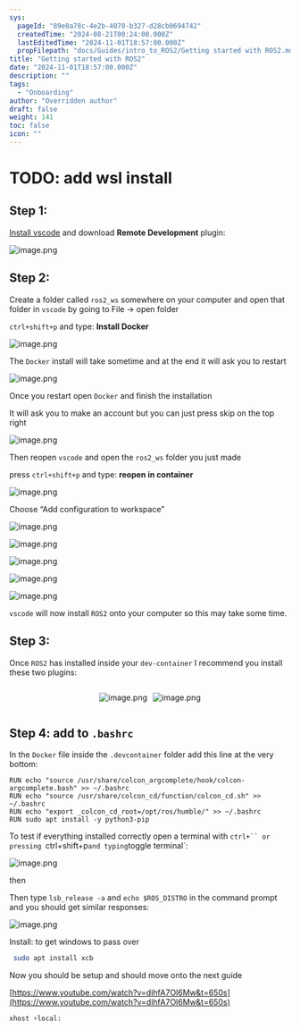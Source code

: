 ```yaml
---
sys:
  pageId: "89e0a78c-4e2b-4070-b327-d28cb0694742"
  createdTime: "2024-08-21T00:24:00.000Z"
  lastEditedTime: "2024-11-01T18:57:00.000Z"
  propFilepath: "docs/Guides/intro_to_ROS2/Getting started with ROS2.md"
title: "Getting started with ROS2"
date: "2024-11-01T18:57:00.000Z"
description: ""
tags:
  - "Onboarding"
author: "Overridden author"
draft: false
weight: 141
toc: false
icon: ""
---
```


# TODO: add wsl install

## Step 1:

[Install vscode](https://code.visualstudio.com/download) and download **Remote Development** plugin:

![image.png](https://prod-files-secure.s3.us-west-2.amazonaws.com/d518164a-d88e-44d1-a4ee-3adb3bd8bce0/efb52993-1881-4a40-b95e-6f020334f022/image.png?X-Amz-Algorithm=AWS4-HMAC-SHA256&X-Amz-Content-Sha256=UNSIGNED-PAYLOAD&X-Amz-Credential=ASIAZI2LB46666R3S6XG%2F20250215%2Fus-west-2%2Fs3%2Faws4_request&X-Amz-Date=20250215T160722Z&X-Amz-Expires=3600&X-Amz-Security-Token=IQoJb3JpZ2luX2VjEB8aCXVzLXdlc3QtMiJHMEUCIG1q6sQ7O7sGMSUHO%2Fu1f7v50IkdCBIizA5SBrCb%2FexXAiEAoX2sN2hbzq1MfXMrJ1HhjWl5KVHcLuDWb4Wtl8Z1plcq%2FwMIRxAAGgw2Mzc0MjMxODM4MDUiDEVoQKCTdjogMtKx1yrcA3LFP23UkrESNJ5k8pxzL9Fupt3l85q34%2FFcLIrDuzLB7uSywRMmE%2F2yhVDHcUgrUL8RWUlseD6gDqLSN3asybpo5AS7fZVD62iPR6fXq%2FkrnS2fJ8KUe1MnbqMC7st9QqV9viKDfDCjRYrzxPXGJQ3xWC9xiMYhyIqHhixU0XNugl0GD9KT%2Fe16G%2BmRfMXrvnjQ6rArVVXBgJ8%2BoxJnAl%2FnfP5Lu6LP%2FbydiOlS8zIJrbU15zyzC7UKKRlPgNhTVv%2Bqz9HmEp78UGcg0rZvpcTDyFq6%2BECK1VRhCUJ4MjwrW0dL6q1Ctq1cB0Gj9q4EmTIn8nd4NlSn4aQV0IY%2F7YVSY8UZpZBW4X6o1mqcU075YggS8030vINAA8jUvObn%2BhfaDFTpcQaDQgHNXluwXzHQLVxWa0Xx1ZjHrUTfLFkY%2BSe%2FhaPRc9eZTs0U4Q4c4IwqnWBZ5aOMqSqITIZIn%2FUW%2FbfJvS0MreO8XdlflRo69coZIdvafUE7tQLSLJMOKn9Lf5AIT3Agh7APkXyiojT0OrZcT5Lm4xOrR9abkLRQFI9htVNa8Yx7NUhcZX34b3vvmg69ue0Xz64L89jFq9uU1d2oUfVY%2B1hdn2mmMdalQaj5VaQs0RPoTnYKMKLGwr0GOqUB4inxabpg4IeOOu6%2FMXgjaFrXxY3iWFQN7V1fES51YVdjcnjdGgInhUF7cu%2FXVpROt%2FhPagncPvA7s25EabxnzFyC%2Fm5AC5m9S%2BXGfY0m2mwmuvAEsTj%2BN2yZACAc6Zh2tZ%2BpNJlS0yy0zojt%2FnlLRiRastg7zaa56WsAWOlD6yh91PXatSBx0YGDoRGH3QvQyffNLBhy3Z6mk5NooMjtVcvqLW%2B6&X-Amz-Signature=b050a4f3983e3fe9469d43ceb42fda7391e6488394f61730965cb718c74aa2c5&X-Amz-SignedHeaders=host&x-id=GetObject)

## Step 2:

Create a folder called `ros2_ws` somewhere on your computer and open that folder in `vscode` by going to File → open folder 

`ctrl+shift+p` and type: **Install Docker**

![image.png](https://prod-files-secure.s3.us-west-2.amazonaws.com/d518164a-d88e-44d1-a4ee-3adb3bd8bce0/2269dc0e-1cd5-47ff-bceb-c04ad9b2eab0/image.png?X-Amz-Algorithm=AWS4-HMAC-SHA256&X-Amz-Content-Sha256=UNSIGNED-PAYLOAD&X-Amz-Credential=ASIAZI2LB46666R3S6XG%2F20250215%2Fus-west-2%2Fs3%2Faws4_request&X-Amz-Date=20250215T160722Z&X-Amz-Expires=3600&X-Amz-Security-Token=IQoJb3JpZ2luX2VjEB8aCXVzLXdlc3QtMiJHMEUCIG1q6sQ7O7sGMSUHO%2Fu1f7v50IkdCBIizA5SBrCb%2FexXAiEAoX2sN2hbzq1MfXMrJ1HhjWl5KVHcLuDWb4Wtl8Z1plcq%2FwMIRxAAGgw2Mzc0MjMxODM4MDUiDEVoQKCTdjogMtKx1yrcA3LFP23UkrESNJ5k8pxzL9Fupt3l85q34%2FFcLIrDuzLB7uSywRMmE%2F2yhVDHcUgrUL8RWUlseD6gDqLSN3asybpo5AS7fZVD62iPR6fXq%2FkrnS2fJ8KUe1MnbqMC7st9QqV9viKDfDCjRYrzxPXGJQ3xWC9xiMYhyIqHhixU0XNugl0GD9KT%2Fe16G%2BmRfMXrvnjQ6rArVVXBgJ8%2BoxJnAl%2FnfP5Lu6LP%2FbydiOlS8zIJrbU15zyzC7UKKRlPgNhTVv%2Bqz9HmEp78UGcg0rZvpcTDyFq6%2BECK1VRhCUJ4MjwrW0dL6q1Ctq1cB0Gj9q4EmTIn8nd4NlSn4aQV0IY%2F7YVSY8UZpZBW4X6o1mqcU075YggS8030vINAA8jUvObn%2BhfaDFTpcQaDQgHNXluwXzHQLVxWa0Xx1ZjHrUTfLFkY%2BSe%2FhaPRc9eZTs0U4Q4c4IwqnWBZ5aOMqSqITIZIn%2FUW%2FbfJvS0MreO8XdlflRo69coZIdvafUE7tQLSLJMOKn9Lf5AIT3Agh7APkXyiojT0OrZcT5Lm4xOrR9abkLRQFI9htVNa8Yx7NUhcZX34b3vvmg69ue0Xz64L89jFq9uU1d2oUfVY%2B1hdn2mmMdalQaj5VaQs0RPoTnYKMKLGwr0GOqUB4inxabpg4IeOOu6%2FMXgjaFrXxY3iWFQN7V1fES51YVdjcnjdGgInhUF7cu%2FXVpROt%2FhPagncPvA7s25EabxnzFyC%2Fm5AC5m9S%2BXGfY0m2mwmuvAEsTj%2BN2yZACAc6Zh2tZ%2BpNJlS0yy0zojt%2FnlLRiRastg7zaa56WsAWOlD6yh91PXatSBx0YGDoRGH3QvQyffNLBhy3Z6mk5NooMjtVcvqLW%2B6&X-Amz-Signature=9ce3546538a77282e4af058d3370fbab94ed1fd2d50e3c34a80eb2e30c5f2a5d&X-Amz-SignedHeaders=host&x-id=GetObject)

The `Docker` install will take sometime and at the end it will ask you to restart

![image.png](https://prod-files-secure.s3.us-west-2.amazonaws.com/d518164a-d88e-44d1-a4ee-3adb3bd8bce0/ed233f78-be33-4b1f-b89c-9c346c0e961e/image.png?X-Amz-Algorithm=AWS4-HMAC-SHA256&X-Amz-Content-Sha256=UNSIGNED-PAYLOAD&X-Amz-Credential=ASIAZI2LB46666R3S6XG%2F20250215%2Fus-west-2%2Fs3%2Faws4_request&X-Amz-Date=20250215T160722Z&X-Amz-Expires=3600&X-Amz-Security-Token=IQoJb3JpZ2luX2VjEB8aCXVzLXdlc3QtMiJHMEUCIG1q6sQ7O7sGMSUHO%2Fu1f7v50IkdCBIizA5SBrCb%2FexXAiEAoX2sN2hbzq1MfXMrJ1HhjWl5KVHcLuDWb4Wtl8Z1plcq%2FwMIRxAAGgw2Mzc0MjMxODM4MDUiDEVoQKCTdjogMtKx1yrcA3LFP23UkrESNJ5k8pxzL9Fupt3l85q34%2FFcLIrDuzLB7uSywRMmE%2F2yhVDHcUgrUL8RWUlseD6gDqLSN3asybpo5AS7fZVD62iPR6fXq%2FkrnS2fJ8KUe1MnbqMC7st9QqV9viKDfDCjRYrzxPXGJQ3xWC9xiMYhyIqHhixU0XNugl0GD9KT%2Fe16G%2BmRfMXrvnjQ6rArVVXBgJ8%2BoxJnAl%2FnfP5Lu6LP%2FbydiOlS8zIJrbU15zyzC7UKKRlPgNhTVv%2Bqz9HmEp78UGcg0rZvpcTDyFq6%2BECK1VRhCUJ4MjwrW0dL6q1Ctq1cB0Gj9q4EmTIn8nd4NlSn4aQV0IY%2F7YVSY8UZpZBW4X6o1mqcU075YggS8030vINAA8jUvObn%2BhfaDFTpcQaDQgHNXluwXzHQLVxWa0Xx1ZjHrUTfLFkY%2BSe%2FhaPRc9eZTs0U4Q4c4IwqnWBZ5aOMqSqITIZIn%2FUW%2FbfJvS0MreO8XdlflRo69coZIdvafUE7tQLSLJMOKn9Lf5AIT3Agh7APkXyiojT0OrZcT5Lm4xOrR9abkLRQFI9htVNa8Yx7NUhcZX34b3vvmg69ue0Xz64L89jFq9uU1d2oUfVY%2B1hdn2mmMdalQaj5VaQs0RPoTnYKMKLGwr0GOqUB4inxabpg4IeOOu6%2FMXgjaFrXxY3iWFQN7V1fES51YVdjcnjdGgInhUF7cu%2FXVpROt%2FhPagncPvA7s25EabxnzFyC%2Fm5AC5m9S%2BXGfY0m2mwmuvAEsTj%2BN2yZACAc6Zh2tZ%2BpNJlS0yy0zojt%2FnlLRiRastg7zaa56WsAWOlD6yh91PXatSBx0YGDoRGH3QvQyffNLBhy3Z6mk5NooMjtVcvqLW%2B6&X-Amz-Signature=931183b739d6cde3f253dc8947ddfbb17280ff149aab5c1cbb6a4cc70b9d640b&X-Amz-SignedHeaders=host&x-id=GetObject)

Once you restart open `Docker` and finish the installation

It will ask you to make an account but you can just press skip on the top right

![image.png](https://prod-files-secure.s3.us-west-2.amazonaws.com/d518164a-d88e-44d1-a4ee-3adb3bd8bce0/21010ad9-1659-4fd9-9f59-9932a09b2a3d/image.png?X-Amz-Algorithm=AWS4-HMAC-SHA256&X-Amz-Content-Sha256=UNSIGNED-PAYLOAD&X-Amz-Credential=ASIAZI2LB46666R3S6XG%2F20250215%2Fus-west-2%2Fs3%2Faws4_request&X-Amz-Date=20250215T160722Z&X-Amz-Expires=3600&X-Amz-Security-Token=IQoJb3JpZ2luX2VjEB8aCXVzLXdlc3QtMiJHMEUCIG1q6sQ7O7sGMSUHO%2Fu1f7v50IkdCBIizA5SBrCb%2FexXAiEAoX2sN2hbzq1MfXMrJ1HhjWl5KVHcLuDWb4Wtl8Z1plcq%2FwMIRxAAGgw2Mzc0MjMxODM4MDUiDEVoQKCTdjogMtKx1yrcA3LFP23UkrESNJ5k8pxzL9Fupt3l85q34%2FFcLIrDuzLB7uSywRMmE%2F2yhVDHcUgrUL8RWUlseD6gDqLSN3asybpo5AS7fZVD62iPR6fXq%2FkrnS2fJ8KUe1MnbqMC7st9QqV9viKDfDCjRYrzxPXGJQ3xWC9xiMYhyIqHhixU0XNugl0GD9KT%2Fe16G%2BmRfMXrvnjQ6rArVVXBgJ8%2BoxJnAl%2FnfP5Lu6LP%2FbydiOlS8zIJrbU15zyzC7UKKRlPgNhTVv%2Bqz9HmEp78UGcg0rZvpcTDyFq6%2BECK1VRhCUJ4MjwrW0dL6q1Ctq1cB0Gj9q4EmTIn8nd4NlSn4aQV0IY%2F7YVSY8UZpZBW4X6o1mqcU075YggS8030vINAA8jUvObn%2BhfaDFTpcQaDQgHNXluwXzHQLVxWa0Xx1ZjHrUTfLFkY%2BSe%2FhaPRc9eZTs0U4Q4c4IwqnWBZ5aOMqSqITIZIn%2FUW%2FbfJvS0MreO8XdlflRo69coZIdvafUE7tQLSLJMOKn9Lf5AIT3Agh7APkXyiojT0OrZcT5Lm4xOrR9abkLRQFI9htVNa8Yx7NUhcZX34b3vvmg69ue0Xz64L89jFq9uU1d2oUfVY%2B1hdn2mmMdalQaj5VaQs0RPoTnYKMKLGwr0GOqUB4inxabpg4IeOOu6%2FMXgjaFrXxY3iWFQN7V1fES51YVdjcnjdGgInhUF7cu%2FXVpROt%2FhPagncPvA7s25EabxnzFyC%2Fm5AC5m9S%2BXGfY0m2mwmuvAEsTj%2BN2yZACAc6Zh2tZ%2BpNJlS0yy0zojt%2FnlLRiRastg7zaa56WsAWOlD6yh91PXatSBx0YGDoRGH3QvQyffNLBhy3Z6mk5NooMjtVcvqLW%2B6&X-Amz-Signature=c534f3820f92a6931cddf5b05830d04854e16ced5a9d2c1ba95c5fe78255c1c9&X-Amz-SignedHeaders=host&x-id=GetObject)

Then reopen `vscode` and open the `ros2_ws` folder you just made

press `ctrl+shift+p` and type: **reopen in container**

![image.png](https://prod-files-secure.s3.us-west-2.amazonaws.com/d518164a-d88e-44d1-a4ee-3adb3bd8bce0/4e93b8c2-41ad-488c-8095-c74205196118/image.png?X-Amz-Algorithm=AWS4-HMAC-SHA256&X-Amz-Content-Sha256=UNSIGNED-PAYLOAD&X-Amz-Credential=ASIAZI2LB46666R3S6XG%2F20250215%2Fus-west-2%2Fs3%2Faws4_request&X-Amz-Date=20250215T160722Z&X-Amz-Expires=3600&X-Amz-Security-Token=IQoJb3JpZ2luX2VjEB8aCXVzLXdlc3QtMiJHMEUCIG1q6sQ7O7sGMSUHO%2Fu1f7v50IkdCBIizA5SBrCb%2FexXAiEAoX2sN2hbzq1MfXMrJ1HhjWl5KVHcLuDWb4Wtl8Z1plcq%2FwMIRxAAGgw2Mzc0MjMxODM4MDUiDEVoQKCTdjogMtKx1yrcA3LFP23UkrESNJ5k8pxzL9Fupt3l85q34%2FFcLIrDuzLB7uSywRMmE%2F2yhVDHcUgrUL8RWUlseD6gDqLSN3asybpo5AS7fZVD62iPR6fXq%2FkrnS2fJ8KUe1MnbqMC7st9QqV9viKDfDCjRYrzxPXGJQ3xWC9xiMYhyIqHhixU0XNugl0GD9KT%2Fe16G%2BmRfMXrvnjQ6rArVVXBgJ8%2BoxJnAl%2FnfP5Lu6LP%2FbydiOlS8zIJrbU15zyzC7UKKRlPgNhTVv%2Bqz9HmEp78UGcg0rZvpcTDyFq6%2BECK1VRhCUJ4MjwrW0dL6q1Ctq1cB0Gj9q4EmTIn8nd4NlSn4aQV0IY%2F7YVSY8UZpZBW4X6o1mqcU075YggS8030vINAA8jUvObn%2BhfaDFTpcQaDQgHNXluwXzHQLVxWa0Xx1ZjHrUTfLFkY%2BSe%2FhaPRc9eZTs0U4Q4c4IwqnWBZ5aOMqSqITIZIn%2FUW%2FbfJvS0MreO8XdlflRo69coZIdvafUE7tQLSLJMOKn9Lf5AIT3Agh7APkXyiojT0OrZcT5Lm4xOrR9abkLRQFI9htVNa8Yx7NUhcZX34b3vvmg69ue0Xz64L89jFq9uU1d2oUfVY%2B1hdn2mmMdalQaj5VaQs0RPoTnYKMKLGwr0GOqUB4inxabpg4IeOOu6%2FMXgjaFrXxY3iWFQN7V1fES51YVdjcnjdGgInhUF7cu%2FXVpROt%2FhPagncPvA7s25EabxnzFyC%2Fm5AC5m9S%2BXGfY0m2mwmuvAEsTj%2BN2yZACAc6Zh2tZ%2BpNJlS0yy0zojt%2FnlLRiRastg7zaa56WsAWOlD6yh91PXatSBx0YGDoRGH3QvQyffNLBhy3Z6mk5NooMjtVcvqLW%2B6&X-Amz-Signature=3ecea485da4d291565a7e7f8e76e8a104208af9be6dce7f764801df217d58fb1&X-Amz-SignedHeaders=host&x-id=GetObject)

Choose “Add configuration to workspace”

![image.png](https://prod-files-secure.s3.us-west-2.amazonaws.com/d518164a-d88e-44d1-a4ee-3adb3bd8bce0/9560b282-5060-4989-ba37-97e7b2c22476/image.png?X-Amz-Algorithm=AWS4-HMAC-SHA256&X-Amz-Content-Sha256=UNSIGNED-PAYLOAD&X-Amz-Credential=ASIAZI2LB46666R3S6XG%2F20250215%2Fus-west-2%2Fs3%2Faws4_request&X-Amz-Date=20250215T160722Z&X-Amz-Expires=3600&X-Amz-Security-Token=IQoJb3JpZ2luX2VjEB8aCXVzLXdlc3QtMiJHMEUCIG1q6sQ7O7sGMSUHO%2Fu1f7v50IkdCBIizA5SBrCb%2FexXAiEAoX2sN2hbzq1MfXMrJ1HhjWl5KVHcLuDWb4Wtl8Z1plcq%2FwMIRxAAGgw2Mzc0MjMxODM4MDUiDEVoQKCTdjogMtKx1yrcA3LFP23UkrESNJ5k8pxzL9Fupt3l85q34%2FFcLIrDuzLB7uSywRMmE%2F2yhVDHcUgrUL8RWUlseD6gDqLSN3asybpo5AS7fZVD62iPR6fXq%2FkrnS2fJ8KUe1MnbqMC7st9QqV9viKDfDCjRYrzxPXGJQ3xWC9xiMYhyIqHhixU0XNugl0GD9KT%2Fe16G%2BmRfMXrvnjQ6rArVVXBgJ8%2BoxJnAl%2FnfP5Lu6LP%2FbydiOlS8zIJrbU15zyzC7UKKRlPgNhTVv%2Bqz9HmEp78UGcg0rZvpcTDyFq6%2BECK1VRhCUJ4MjwrW0dL6q1Ctq1cB0Gj9q4EmTIn8nd4NlSn4aQV0IY%2F7YVSY8UZpZBW4X6o1mqcU075YggS8030vINAA8jUvObn%2BhfaDFTpcQaDQgHNXluwXzHQLVxWa0Xx1ZjHrUTfLFkY%2BSe%2FhaPRc9eZTs0U4Q4c4IwqnWBZ5aOMqSqITIZIn%2FUW%2FbfJvS0MreO8XdlflRo69coZIdvafUE7tQLSLJMOKn9Lf5AIT3Agh7APkXyiojT0OrZcT5Lm4xOrR9abkLRQFI9htVNa8Yx7NUhcZX34b3vvmg69ue0Xz64L89jFq9uU1d2oUfVY%2B1hdn2mmMdalQaj5VaQs0RPoTnYKMKLGwr0GOqUB4inxabpg4IeOOu6%2FMXgjaFrXxY3iWFQN7V1fES51YVdjcnjdGgInhUF7cu%2FXVpROt%2FhPagncPvA7s25EabxnzFyC%2Fm5AC5m9S%2BXGfY0m2mwmuvAEsTj%2BN2yZACAc6Zh2tZ%2BpNJlS0yy0zojt%2FnlLRiRastg7zaa56WsAWOlD6yh91PXatSBx0YGDoRGH3QvQyffNLBhy3Z6mk5NooMjtVcvqLW%2B6&X-Amz-Signature=bf8d89a83c51b5a7172029eeca3fad5791a7d84f49c573efc6419500068edb30&X-Amz-SignedHeaders=host&x-id=GetObject)

![image.png](https://prod-files-secure.s3.us-west-2.amazonaws.com/d518164a-d88e-44d1-a4ee-3adb3bd8bce0/2ee63f81-886b-48e8-a553-dc6e5eac99e4/image.png?X-Amz-Algorithm=AWS4-HMAC-SHA256&X-Amz-Content-Sha256=UNSIGNED-PAYLOAD&X-Amz-Credential=ASIAZI2LB46666R3S6XG%2F20250215%2Fus-west-2%2Fs3%2Faws4_request&X-Amz-Date=20250215T160722Z&X-Amz-Expires=3600&X-Amz-Security-Token=IQoJb3JpZ2luX2VjEB8aCXVzLXdlc3QtMiJHMEUCIG1q6sQ7O7sGMSUHO%2Fu1f7v50IkdCBIizA5SBrCb%2FexXAiEAoX2sN2hbzq1MfXMrJ1HhjWl5KVHcLuDWb4Wtl8Z1plcq%2FwMIRxAAGgw2Mzc0MjMxODM4MDUiDEVoQKCTdjogMtKx1yrcA3LFP23UkrESNJ5k8pxzL9Fupt3l85q34%2FFcLIrDuzLB7uSywRMmE%2F2yhVDHcUgrUL8RWUlseD6gDqLSN3asybpo5AS7fZVD62iPR6fXq%2FkrnS2fJ8KUe1MnbqMC7st9QqV9viKDfDCjRYrzxPXGJQ3xWC9xiMYhyIqHhixU0XNugl0GD9KT%2Fe16G%2BmRfMXrvnjQ6rArVVXBgJ8%2BoxJnAl%2FnfP5Lu6LP%2FbydiOlS8zIJrbU15zyzC7UKKRlPgNhTVv%2Bqz9HmEp78UGcg0rZvpcTDyFq6%2BECK1VRhCUJ4MjwrW0dL6q1Ctq1cB0Gj9q4EmTIn8nd4NlSn4aQV0IY%2F7YVSY8UZpZBW4X6o1mqcU075YggS8030vINAA8jUvObn%2BhfaDFTpcQaDQgHNXluwXzHQLVxWa0Xx1ZjHrUTfLFkY%2BSe%2FhaPRc9eZTs0U4Q4c4IwqnWBZ5aOMqSqITIZIn%2FUW%2FbfJvS0MreO8XdlflRo69coZIdvafUE7tQLSLJMOKn9Lf5AIT3Agh7APkXyiojT0OrZcT5Lm4xOrR9abkLRQFI9htVNa8Yx7NUhcZX34b3vvmg69ue0Xz64L89jFq9uU1d2oUfVY%2B1hdn2mmMdalQaj5VaQs0RPoTnYKMKLGwr0GOqUB4inxabpg4IeOOu6%2FMXgjaFrXxY3iWFQN7V1fES51YVdjcnjdGgInhUF7cu%2FXVpROt%2FhPagncPvA7s25EabxnzFyC%2Fm5AC5m9S%2BXGfY0m2mwmuvAEsTj%2BN2yZACAc6Zh2tZ%2BpNJlS0yy0zojt%2FnlLRiRastg7zaa56WsAWOlD6yh91PXatSBx0YGDoRGH3QvQyffNLBhy3Z6mk5NooMjtVcvqLW%2B6&X-Amz-Signature=540df7f2a2b3ddecb04b501bf8c5cb8d1c302d8f2936d90795973f690d7b6801&X-Amz-SignedHeaders=host&x-id=GetObject)

![image.png](https://prod-files-secure.s3.us-west-2.amazonaws.com/d518164a-d88e-44d1-a4ee-3adb3bd8bce0/ae1580b2-b048-407e-aed9-b584224a7a04/image.png?X-Amz-Algorithm=AWS4-HMAC-SHA256&X-Amz-Content-Sha256=UNSIGNED-PAYLOAD&X-Amz-Credential=ASIAZI2LB46666R3S6XG%2F20250215%2Fus-west-2%2Fs3%2Faws4_request&X-Amz-Date=20250215T160722Z&X-Amz-Expires=3600&X-Amz-Security-Token=IQoJb3JpZ2luX2VjEB8aCXVzLXdlc3QtMiJHMEUCIG1q6sQ7O7sGMSUHO%2Fu1f7v50IkdCBIizA5SBrCb%2FexXAiEAoX2sN2hbzq1MfXMrJ1HhjWl5KVHcLuDWb4Wtl8Z1plcq%2FwMIRxAAGgw2Mzc0MjMxODM4MDUiDEVoQKCTdjogMtKx1yrcA3LFP23UkrESNJ5k8pxzL9Fupt3l85q34%2FFcLIrDuzLB7uSywRMmE%2F2yhVDHcUgrUL8RWUlseD6gDqLSN3asybpo5AS7fZVD62iPR6fXq%2FkrnS2fJ8KUe1MnbqMC7st9QqV9viKDfDCjRYrzxPXGJQ3xWC9xiMYhyIqHhixU0XNugl0GD9KT%2Fe16G%2BmRfMXrvnjQ6rArVVXBgJ8%2BoxJnAl%2FnfP5Lu6LP%2FbydiOlS8zIJrbU15zyzC7UKKRlPgNhTVv%2Bqz9HmEp78UGcg0rZvpcTDyFq6%2BECK1VRhCUJ4MjwrW0dL6q1Ctq1cB0Gj9q4EmTIn8nd4NlSn4aQV0IY%2F7YVSY8UZpZBW4X6o1mqcU075YggS8030vINAA8jUvObn%2BhfaDFTpcQaDQgHNXluwXzHQLVxWa0Xx1ZjHrUTfLFkY%2BSe%2FhaPRc9eZTs0U4Q4c4IwqnWBZ5aOMqSqITIZIn%2FUW%2FbfJvS0MreO8XdlflRo69coZIdvafUE7tQLSLJMOKn9Lf5AIT3Agh7APkXyiojT0OrZcT5Lm4xOrR9abkLRQFI9htVNa8Yx7NUhcZX34b3vvmg69ue0Xz64L89jFq9uU1d2oUfVY%2B1hdn2mmMdalQaj5VaQs0RPoTnYKMKLGwr0GOqUB4inxabpg4IeOOu6%2FMXgjaFrXxY3iWFQN7V1fES51YVdjcnjdGgInhUF7cu%2FXVpROt%2FhPagncPvA7s25EabxnzFyC%2Fm5AC5m9S%2BXGfY0m2mwmuvAEsTj%2BN2yZACAc6Zh2tZ%2BpNJlS0yy0zojt%2FnlLRiRastg7zaa56WsAWOlD6yh91PXatSBx0YGDoRGH3QvQyffNLBhy3Z6mk5NooMjtVcvqLW%2B6&X-Amz-Signature=249fa3f7f55440f2f8633ba77970b595035c9b88df30149773450b7cd77f4150&X-Amz-SignedHeaders=host&x-id=GetObject)

![image.png](https://prod-files-secure.s3.us-west-2.amazonaws.com/d518164a-d88e-44d1-a4ee-3adb3bd8bce0/53255b28-f75e-430f-b9e3-c0ac8577e42b/image.png?X-Amz-Algorithm=AWS4-HMAC-SHA256&X-Amz-Content-Sha256=UNSIGNED-PAYLOAD&X-Amz-Credential=ASIAZI2LB46666R3S6XG%2F20250215%2Fus-west-2%2Fs3%2Faws4_request&X-Amz-Date=20250215T160722Z&X-Amz-Expires=3600&X-Amz-Security-Token=IQoJb3JpZ2luX2VjEB8aCXVzLXdlc3QtMiJHMEUCIG1q6sQ7O7sGMSUHO%2Fu1f7v50IkdCBIizA5SBrCb%2FexXAiEAoX2sN2hbzq1MfXMrJ1HhjWl5KVHcLuDWb4Wtl8Z1plcq%2FwMIRxAAGgw2Mzc0MjMxODM4MDUiDEVoQKCTdjogMtKx1yrcA3LFP23UkrESNJ5k8pxzL9Fupt3l85q34%2FFcLIrDuzLB7uSywRMmE%2F2yhVDHcUgrUL8RWUlseD6gDqLSN3asybpo5AS7fZVD62iPR6fXq%2FkrnS2fJ8KUe1MnbqMC7st9QqV9viKDfDCjRYrzxPXGJQ3xWC9xiMYhyIqHhixU0XNugl0GD9KT%2Fe16G%2BmRfMXrvnjQ6rArVVXBgJ8%2BoxJnAl%2FnfP5Lu6LP%2FbydiOlS8zIJrbU15zyzC7UKKRlPgNhTVv%2Bqz9HmEp78UGcg0rZvpcTDyFq6%2BECK1VRhCUJ4MjwrW0dL6q1Ctq1cB0Gj9q4EmTIn8nd4NlSn4aQV0IY%2F7YVSY8UZpZBW4X6o1mqcU075YggS8030vINAA8jUvObn%2BhfaDFTpcQaDQgHNXluwXzHQLVxWa0Xx1ZjHrUTfLFkY%2BSe%2FhaPRc9eZTs0U4Q4c4IwqnWBZ5aOMqSqITIZIn%2FUW%2FbfJvS0MreO8XdlflRo69coZIdvafUE7tQLSLJMOKn9Lf5AIT3Agh7APkXyiojT0OrZcT5Lm4xOrR9abkLRQFI9htVNa8Yx7NUhcZX34b3vvmg69ue0Xz64L89jFq9uU1d2oUfVY%2B1hdn2mmMdalQaj5VaQs0RPoTnYKMKLGwr0GOqUB4inxabpg4IeOOu6%2FMXgjaFrXxY3iWFQN7V1fES51YVdjcnjdGgInhUF7cu%2FXVpROt%2FhPagncPvA7s25EabxnzFyC%2Fm5AC5m9S%2BXGfY0m2mwmuvAEsTj%2BN2yZACAc6Zh2tZ%2BpNJlS0yy0zojt%2FnlLRiRastg7zaa56WsAWOlD6yh91PXatSBx0YGDoRGH3QvQyffNLBhy3Z6mk5NooMjtVcvqLW%2B6&X-Amz-Signature=5a31b382684b66e26ef4f835efb2ec41f94f2933d094395eed68d4944bbde887&X-Amz-SignedHeaders=host&x-id=GetObject)

![image.png](https://prod-files-secure.s3.us-west-2.amazonaws.com/d518164a-d88e-44d1-a4ee-3adb3bd8bce0/7c562767-5af9-4ffb-97d1-327bcdf4ee00/image.png?X-Amz-Algorithm=AWS4-HMAC-SHA256&X-Amz-Content-Sha256=UNSIGNED-PAYLOAD&X-Amz-Credential=ASIAZI2LB46666R3S6XG%2F20250215%2Fus-west-2%2Fs3%2Faws4_request&X-Amz-Date=20250215T160722Z&X-Amz-Expires=3600&X-Amz-Security-Token=IQoJb3JpZ2luX2VjEB8aCXVzLXdlc3QtMiJHMEUCIG1q6sQ7O7sGMSUHO%2Fu1f7v50IkdCBIizA5SBrCb%2FexXAiEAoX2sN2hbzq1MfXMrJ1HhjWl5KVHcLuDWb4Wtl8Z1plcq%2FwMIRxAAGgw2Mzc0MjMxODM4MDUiDEVoQKCTdjogMtKx1yrcA3LFP23UkrESNJ5k8pxzL9Fupt3l85q34%2FFcLIrDuzLB7uSywRMmE%2F2yhVDHcUgrUL8RWUlseD6gDqLSN3asybpo5AS7fZVD62iPR6fXq%2FkrnS2fJ8KUe1MnbqMC7st9QqV9viKDfDCjRYrzxPXGJQ3xWC9xiMYhyIqHhixU0XNugl0GD9KT%2Fe16G%2BmRfMXrvnjQ6rArVVXBgJ8%2BoxJnAl%2FnfP5Lu6LP%2FbydiOlS8zIJrbU15zyzC7UKKRlPgNhTVv%2Bqz9HmEp78UGcg0rZvpcTDyFq6%2BECK1VRhCUJ4MjwrW0dL6q1Ctq1cB0Gj9q4EmTIn8nd4NlSn4aQV0IY%2F7YVSY8UZpZBW4X6o1mqcU075YggS8030vINAA8jUvObn%2BhfaDFTpcQaDQgHNXluwXzHQLVxWa0Xx1ZjHrUTfLFkY%2BSe%2FhaPRc9eZTs0U4Q4c4IwqnWBZ5aOMqSqITIZIn%2FUW%2FbfJvS0MreO8XdlflRo69coZIdvafUE7tQLSLJMOKn9Lf5AIT3Agh7APkXyiojT0OrZcT5Lm4xOrR9abkLRQFI9htVNa8Yx7NUhcZX34b3vvmg69ue0Xz64L89jFq9uU1d2oUfVY%2B1hdn2mmMdalQaj5VaQs0RPoTnYKMKLGwr0GOqUB4inxabpg4IeOOu6%2FMXgjaFrXxY3iWFQN7V1fES51YVdjcnjdGgInhUF7cu%2FXVpROt%2FhPagncPvA7s25EabxnzFyC%2Fm5AC5m9S%2BXGfY0m2mwmuvAEsTj%2BN2yZACAc6Zh2tZ%2BpNJlS0yy0zojt%2FnlLRiRastg7zaa56WsAWOlD6yh91PXatSBx0YGDoRGH3QvQyffNLBhy3Z6mk5NooMjtVcvqLW%2B6&X-Amz-Signature=7d91c7481e4a3ff520f91fe816981745fa2ee99b08dfed7f6c86f4ac0c0c2efd&X-Amz-SignedHeaders=host&x-id=GetObject)

`vscode` will now install `ROS2` onto your computer so this may take some time.

## Step 3:

Once `ROS2` has installed inside your `dev-container` I recommend you install these two plugins:

<div style="display: flex;flex-direction: row; column-gap:10px; max-width: 630px;justify-content: center;">
<div>

![image.png](https://prod-files-secure.s3.us-west-2.amazonaws.com/d518164a-d88e-44d1-a4ee-3adb3bd8bce0/3fc3d550-5a54-4ba1-ba6b-faa01cdb7369/image.png?X-Amz-Algorithm=AWS4-HMAC-SHA256&X-Amz-Content-Sha256=UNSIGNED-PAYLOAD&X-Amz-Credential=ASIAZI2LB466YY4KO4ZW%2F20250215%2Fus-west-2%2Fs3%2Faws4_request&X-Amz-Date=20250215T160723Z&X-Amz-Expires=3600&X-Amz-Security-Token=IQoJb3JpZ2luX2VjEB8aCXVzLXdlc3QtMiJGMEQCIEkcoOL89i7nVvYvGG14%2BEwyn4mP%2Bhv4Ry6CStdmh%2FmIAiAegA9vNm2mVdDtMluu%2FCqe0UnqbiszoM4ZwI1IoaWDvCr%2FAwhHEAAaDDYzNzQyMzE4MzgwNSIMxu3X4DeEtRYvtCWyKtwDfXBPgtzSvJ8JpXXApGIVTyPqVKXXQ4xQ5Ie30Yhcea%2FsgFXpzrwnanIdgJ6qK4K58Wq9nCLCuovEMw%2FsL5Rywmm5oD2NjCrSeMvJMJqQl3Il0wqb3%2BnPtFQxMPMZ3echZSd0U%2F5mmSgpugPTJCrZWeui%2F6aYEESIp9%2B9DlJrCHMSpnEmXS8L6S3OxqGwWF1i3Xjt9vmREhQeAnCix3Rix6B5hcBn%2BhcTgUcrp2BCUM79LgZn0LVNQz9F9FfLRtGfGnxp1M6NvlQLuG3c3KbCG2hyOLvXUwVubjGtcqEP4S6uN0EVbpRF6rW%2B91hKp7qsQqnaXJ%2Bxy1QylqsNbJBSdlaboYhh3R2ugLPkJ1E3rhKHn9RWlKmz%2BEc%2FSG6TACPEKit3ojerehQIXt9y9GFXbuLTcrxlDf213oV5vtwK0dCyUn%2BzOw6bFYXy3y9kNIvyxkRo1LNGvIK7ApzjDguvy7IcGkIOHzOByQdXupCzGvooHbjjDZhEpUAXRKSaU%2BRq7oB%2Bp2FQCcH69XUrZH%2FSnAGLMoP%2FQLic2nMt5LuM0v6xGg9VOocHKJDI9wjAsNnvy92RCdLJUNbdHhLt4BC1maHCLhv9eliWveE%2B4%2Ftu6T6RZtg9acziqU2jEDYwuMbCvQY6pgGTbAA3x0iycAlntNw9LQWDIkkaAXfjEdfrnPCFx6Vq41Xl3aY8iarUKmCEqDP7xYkZP%2FlDOxdp9biCdRTSVLWSwuW8WRek8HVHnHjfLlMLddH%2Fokndhvj8SG%2BCqVVPg4amOx3FLFfXZb6zUPFPtxsu3qnVr%2FJ%2F%2FOMGWAqByTcP7h29HIWhmYB3tUhGGuA3K5YMzVuQKoK5DUrNNgJVyydWRJbPJtXw&X-Amz-Signature=2812e013fb72cf3fe9f58af368357c2dcc955f7a9694d38ab746d9934a333ed8&X-Amz-SignedHeaders=host&x-id=GetObject)

</div>
<div>

![image.png](https://prod-files-secure.s3.us-west-2.amazonaws.com/d518164a-d88e-44d1-a4ee-3adb3bd8bce0/d994cc66-13c2-4093-a5a3-f84cf4601a82/image.png?X-Amz-Algorithm=AWS4-HMAC-SHA256&X-Amz-Content-Sha256=UNSIGNED-PAYLOAD&X-Amz-Credential=ASIAZI2LB466TI42H4NK%2F20250215%2Fus-west-2%2Fs3%2Faws4_request&X-Amz-Date=20250215T160723Z&X-Amz-Expires=3600&X-Amz-Security-Token=IQoJb3JpZ2luX2VjEB8aCXVzLXdlc3QtMiJIMEYCIQDC1YFotVmZjbt18UA7PPjJejveaVSuep0oUrVj9fnVJwIhAPTzIlzxyyDWi8xBqvMO%2BUmCB1lNOyj0enPFe3xR60A2Kv8DCEcQABoMNjM3NDIzMTgzODA1Igyx1Ey4rn%2BB2MwvIhQq3ANrFGp9ztCLe4cDe25eKLFPtMYT0p1cbFyuvK5O4IUk6ZHOSuZQmnOx80cOB2H9kbLp1%2F4qnlc%2BILsGoNjIkHB4CRuDKWAJ3eI1%2B0Bu5a2PI48NG5%2B3h5HrVXAp9mIIJkWFrmmSnlijIpkwBBrZyVwtbJjhjDeXkDYZpQBDerl8zBchikL8VpYY7Rsu621ilS6wGNGYNEG%2B06%2FQLdqrGiQo8fsjATpXpMR9yaBL5IYVKhVZpxNLmmGRcCEbRA5wIbN%2FEiWiHfdXmBU91TzdWkPEUV3rMKWLin2c%2F5gFu6r%2BoLD8DjJpybJe3CsiLAil9y%2B84n4wANl%2FUuX1%2BunCbEEB2UaYdO4KEK%2BYQmhvRUzFkkWc6zM6NfxaWI0MjvYtr1NOlyV5tfM4mRxsa1K7CtH7aJ5m46bZ3gxnQU66PDaCEoTtZ%2FsaPYXv2fwL4BHEuSaqS5I2PEzGWBzfpixbCxCfUNC%2FBXFWEsLDSL9Y3iBdDdbXv9s3ApV1ujLkkGMw4O5lxuTihtqQa4IREom03Kq1lHXiqhTAUlTBXpXFp3lwfnZtwjsnuSUKcaRZ5tZ%2BmXxPa5FlVuVovMdvF%2F1TROa0JD%2FnH1mleJekYDBviVRjjzkVqO1wBLIIvZx0ODC3xsK9BjqkAdktfA%2FM%2Bv%2BSWZrc1qOun13BlDgIeiIN6HOQT77FtCRv4eHtya3aCc%2BL6czhvDFUrUVsg2KNJzWReDE48ncAybOJDRFB4zZz19jdSUUoHEmhjCzBo9Lmns5ZO61HTAvNhcX4nTJg5g61XFCTVCWKVuiuQvwt8aqEbppCT%2BOKBsWw5MODzG6CLY2pzHCQZm4TkF%2BHyDla0Iy4DvtFEAPTQXiOXLR1&X-Amz-Signature=d2378aaee7c165c2fad3de089294d0ddaaa1b7e602ecd285cab27bf9007c6a78&X-Amz-SignedHeaders=host&x-id=GetObject)

</div>
</div>

## Step 4: add to `.bashrc`

In the `Docker` file inside the `.devcontainer` folder add this line at the very bottom: 

```docker
RUN echo "source /usr/share/colcon_argcomplete/hook/colcon-argcomplete.bash" >> ~/.bashrc
RUN echo "source /usr/share/colcon_cd/function/colcon_cd.sh" >> ~/.bashrc
RUN echo "export _colcon_cd_root=/opt/ros/humble/" >> ~/.bashrc
RUN sudo apt install -y python3-pip 
```

To test if everything installed correctly open a terminal with `ctrl+`` or pressing `ctrl+shift+p` and typing `toggle terminal`:

![image.png](https://prod-files-secure.s3.us-west-2.amazonaws.com/d518164a-d88e-44d1-a4ee-3adb3bd8bce0/6a4943d8-b04e-4c02-9a58-775f3384d1a5/image.png?X-Amz-Algorithm=AWS4-HMAC-SHA256&X-Amz-Content-Sha256=UNSIGNED-PAYLOAD&X-Amz-Credential=ASIAZI2LB46666R3S6XG%2F20250215%2Fus-west-2%2Fs3%2Faws4_request&X-Amz-Date=20250215T160722Z&X-Amz-Expires=3600&X-Amz-Security-Token=IQoJb3JpZ2luX2VjEB8aCXVzLXdlc3QtMiJHMEUCIG1q6sQ7O7sGMSUHO%2Fu1f7v50IkdCBIizA5SBrCb%2FexXAiEAoX2sN2hbzq1MfXMrJ1HhjWl5KVHcLuDWb4Wtl8Z1plcq%2FwMIRxAAGgw2Mzc0MjMxODM4MDUiDEVoQKCTdjogMtKx1yrcA3LFP23UkrESNJ5k8pxzL9Fupt3l85q34%2FFcLIrDuzLB7uSywRMmE%2F2yhVDHcUgrUL8RWUlseD6gDqLSN3asybpo5AS7fZVD62iPR6fXq%2FkrnS2fJ8KUe1MnbqMC7st9QqV9viKDfDCjRYrzxPXGJQ3xWC9xiMYhyIqHhixU0XNugl0GD9KT%2Fe16G%2BmRfMXrvnjQ6rArVVXBgJ8%2BoxJnAl%2FnfP5Lu6LP%2FbydiOlS8zIJrbU15zyzC7UKKRlPgNhTVv%2Bqz9HmEp78UGcg0rZvpcTDyFq6%2BECK1VRhCUJ4MjwrW0dL6q1Ctq1cB0Gj9q4EmTIn8nd4NlSn4aQV0IY%2F7YVSY8UZpZBW4X6o1mqcU075YggS8030vINAA8jUvObn%2BhfaDFTpcQaDQgHNXluwXzHQLVxWa0Xx1ZjHrUTfLFkY%2BSe%2FhaPRc9eZTs0U4Q4c4IwqnWBZ5aOMqSqITIZIn%2FUW%2FbfJvS0MreO8XdlflRo69coZIdvafUE7tQLSLJMOKn9Lf5AIT3Agh7APkXyiojT0OrZcT5Lm4xOrR9abkLRQFI9htVNa8Yx7NUhcZX34b3vvmg69ue0Xz64L89jFq9uU1d2oUfVY%2B1hdn2mmMdalQaj5VaQs0RPoTnYKMKLGwr0GOqUB4inxabpg4IeOOu6%2FMXgjaFrXxY3iWFQN7V1fES51YVdjcnjdGgInhUF7cu%2FXVpROt%2FhPagncPvA7s25EabxnzFyC%2Fm5AC5m9S%2BXGfY0m2mwmuvAEsTj%2BN2yZACAc6Zh2tZ%2BpNJlS0yy0zojt%2FnlLRiRastg7zaa56WsAWOlD6yh91PXatSBx0YGDoRGH3QvQyffNLBhy3Z6mk5NooMjtVcvqLW%2B6&X-Amz-Signature=ff381eb3109b5b6a7644b19383d5ca09f8827a8be9cb5c95207754fca1cf0024&X-Amz-SignedHeaders=host&x-id=GetObject)

then 

Then type `lsb_release -a` and `echo $ROS_DISTRO` in the command prompt and you should get similar responses:

![image.png](https://prod-files-secure.s3.us-west-2.amazonaws.com/d518164a-d88e-44d1-a4ee-3adb3bd8bce0/3e635dec-a805-4e85-8b9e-d000e5b71a4e/image.png?X-Amz-Algorithm=AWS4-HMAC-SHA256&X-Amz-Content-Sha256=UNSIGNED-PAYLOAD&X-Amz-Credential=ASIAZI2LB46666R3S6XG%2F20250215%2Fus-west-2%2Fs3%2Faws4_request&X-Amz-Date=20250215T160722Z&X-Amz-Expires=3600&X-Amz-Security-Token=IQoJb3JpZ2luX2VjEB8aCXVzLXdlc3QtMiJHMEUCIG1q6sQ7O7sGMSUHO%2Fu1f7v50IkdCBIizA5SBrCb%2FexXAiEAoX2sN2hbzq1MfXMrJ1HhjWl5KVHcLuDWb4Wtl8Z1plcq%2FwMIRxAAGgw2Mzc0MjMxODM4MDUiDEVoQKCTdjogMtKx1yrcA3LFP23UkrESNJ5k8pxzL9Fupt3l85q34%2FFcLIrDuzLB7uSywRMmE%2F2yhVDHcUgrUL8RWUlseD6gDqLSN3asybpo5AS7fZVD62iPR6fXq%2FkrnS2fJ8KUe1MnbqMC7st9QqV9viKDfDCjRYrzxPXGJQ3xWC9xiMYhyIqHhixU0XNugl0GD9KT%2Fe16G%2BmRfMXrvnjQ6rArVVXBgJ8%2BoxJnAl%2FnfP5Lu6LP%2FbydiOlS8zIJrbU15zyzC7UKKRlPgNhTVv%2Bqz9HmEp78UGcg0rZvpcTDyFq6%2BECK1VRhCUJ4MjwrW0dL6q1Ctq1cB0Gj9q4EmTIn8nd4NlSn4aQV0IY%2F7YVSY8UZpZBW4X6o1mqcU075YggS8030vINAA8jUvObn%2BhfaDFTpcQaDQgHNXluwXzHQLVxWa0Xx1ZjHrUTfLFkY%2BSe%2FhaPRc9eZTs0U4Q4c4IwqnWBZ5aOMqSqITIZIn%2FUW%2FbfJvS0MreO8XdlflRo69coZIdvafUE7tQLSLJMOKn9Lf5AIT3Agh7APkXyiojT0OrZcT5Lm4xOrR9abkLRQFI9htVNa8Yx7NUhcZX34b3vvmg69ue0Xz64L89jFq9uU1d2oUfVY%2B1hdn2mmMdalQaj5VaQs0RPoTnYKMKLGwr0GOqUB4inxabpg4IeOOu6%2FMXgjaFrXxY3iWFQN7V1fES51YVdjcnjdGgInhUF7cu%2FXVpROt%2FhPagncPvA7s25EabxnzFyC%2Fm5AC5m9S%2BXGfY0m2mwmuvAEsTj%2BN2yZACAc6Zh2tZ%2BpNJlS0yy0zojt%2FnlLRiRastg7zaa56WsAWOlD6yh91PXatSBx0YGDoRGH3QvQyffNLBhy3Z6mk5NooMjtVcvqLW%2B6&X-Amz-Signature=75dbddc36435de6e2beb8bf9d022b5e3dd4adaabcbe63cd1fed87e50b0b5485d&X-Amz-SignedHeaders=host&x-id=GetObject)

Install:  to get windows to pass over

```bash
 sudo apt install xcb
```

Now you should be setup and should move onto the next guide 

[https://www.youtube.com/watch?v=dihfA7Ol6Mw&t=650s](https://www.youtube.com/watch?v=dihfA7Ol6Mw&t=650s)

```python
xhost +local:
```
